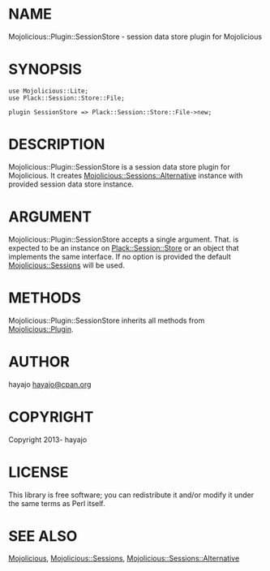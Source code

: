 # NAME

Mojolicious::Plugin::SessionStore - session data store plugin for Mojolicious

# SYNOPSIS

    use Mojolicious::Lite;
    use Plack::Session::Store::File;

    plugin SessionStore => Plack::Session::Store::File->new;

# DESCRIPTION

Mojolicious::Plugin::SessionStore is a session data store plugin for Mojolicious. It creates [Mojolicious::Sessions::Alternative](http://search.cpan.org/perldoc?Mojolicious::Sessions::Alternative) instance with provided session data store instance.

# ARGUMENT

Mojolicious::Plugin::SessionStore accepts a single argument.
That. is expected to be an instance on [Plack::Session::Store](http://search.cpan.org/perldoc?Plack::Session::Store) or an object that implements the same interface.
If no option is provided the default [Mojolicious::Sessions](http://search.cpan.org/perldoc?Mojolicious::Sessions) will be used.

# METHODS

Mojolicious::Plugin::SessionStore inherits all methods from [Mojolicious::Plugin](http://search.cpan.org/perldoc?Mojolicious::Plugin).

# AUTHOR

hayajo <hayajo@cpan.org>

# COPYRIGHT

Copyright 2013- hayajo

# LICENSE

This library is free software; you can redistribute it and/or modify
it under the same terms as Perl itself.

# SEE ALSO

[Mojolicious](http://search.cpan.org/perldoc?Mojolicious), [Mojolicious::Sessions](http://search.cpan.org/perldoc?Mojolicious::Sessions), [Mojolicious::Sessions::Alternative](http://search.cpan.org/perldoc?Mojolicious::Sessions::Alternative)
